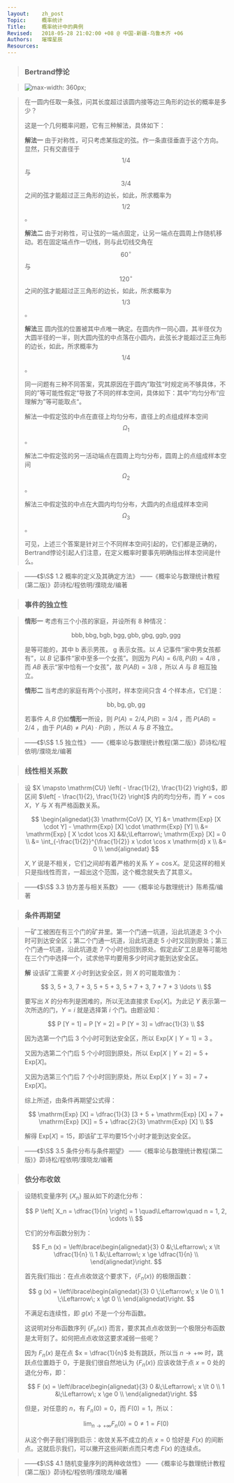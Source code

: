 ```yaml
---
layout:    zh_post
Topic:     概率统计
Title:     概率统计中的典例
Revised:   2018-05-28 21:02:00 +08 @ 中国-新疆-乌鲁木齐 +06
Authors:   璀璨星辰
Resources:
---
```


> ### Bertrand悖论

> ![max-width: 360px;](figures/Bertrand_Paradox.svg)

> 在一圆内任取一条弦，问其长度超过该圆内接等边三角形的边长的概率是多少？
>
> 这是一个几何概率问题，它有三种解法，具体如下：
>
> **解法一**  由于对称性，可只考虑某指定的弦。作一条直径垂直于这个方向。显然，只有交直径于 $$1/4$$ 与 $$3/4$$ 之间的弦才能超过正三角形的边长，如此，所求概率为 $$1/2$$ 。
>
> **解法二**  由于对称性，可让弦的一端点固定，让另一端点在圆周上作随机移动。若在固定端点作一切线，则与此切线交角在 $$60^\circ$$ 与 $$120^\circ$$ 之间的弦才能超过正三角形的边长，如此，所求概率为 $$1/3$$ 。
>
> **解法三**  圆内弦的位置被其中点唯一确定。在圆内作一同心圆，其半径仅为大圆半径的一半，则大圆内弦的中点落在小圆内，此弦长才能超过正三角形的边长，如此，所求概率为 $$1/4$$ 。
>
> 同一问题有三种不同答案，究其原因在于圆内”取弦“时规定尚不够具体，不同的”等可能性假定“导致了不同的样本空间，具体如下：其中”均匀分布“应理解为”等可能取点“。
>
> 解法一中假定弦的中点在直径上均匀分布，直径上的点组成样本空间 $$\Omega_1$$。
>
> 解法二中假定弦的另一活动端点在圆周上均匀分布，圆周上的点组成样本空间 $$\Omega_2$$。
>
> 解法三中假定弦的中点在大圆内均匀分布，大圆内的点组成样本空间 $$\Omega_3$$。
>
> 可见，上述三个答案是针对三个不同样本空间引起的，它们都是正确的，Bertrand悖论引起人们注意，在定义概率时要事先明确指出样本空间是什么。

> ——《$\S$ 1.2 概率的定义及其确定方法》
> ——《概率论与数理统计教程(第二版)》茆诗松/程依明/濮晓龙/编著

> ### 事件的独立性

> **情形一**  考虑有三个小孩的家庭，并设所有 $8$ 种情况：
> 
> $$
> \mathrm{bbb, bbg, bgb, bgg, gbb, gbg, ggb, ggg}
> $$
> 
> 是等可能的，其中 $\mathrm{b}$ 表示男孩， $\mathrm{g}$ 表示女孩。以 $A$ 记事件“家中男女孩都有”，以 $B$ 记事件“家中至多一个女孩”。则因为 $P (A) = 6 / 8, P (B) = 4 / 8$ ，而 $A B$ 表示“家中恰有一个女孩”，故 $P (A B) = 3 / 8$ ，所以 $A$ 与 $B$ 相互独立。
>
> **情形二**  当考虑的家庭有两个小孩时，样本空间只含 $4$ 个样本点，它们是：
> 
> $$
> \mathrm{bb, bg, gb, gg}
> $$
> 
> 若事件 $A, B$ 仍如**情形一**所设，则 $P (A) = 2 / 4, P (B) = 3 / 4$ ，而 $P (A B) = 2 / 4$ ，由于 $P (A B) \ne P (A) \cdot P (B)$ ，所以 $A$ 与 $B$ 不独立。

> ——《$\S$ 1.5 独立性》
> ——《概率论与数理统计教程(第二版)》茆诗松/程依明/濮晓龙/编著

> ### 线性相关系数

> 设 $X \mapsto \mathrm{CU} \left( - \frac{1}{2}, \frac{1}{2} \right)$，即区间 $\left[ - \frac{1}{2}, \frac{1}{2} \right]$ 内的均匀分布，而 $Y = \cos X$，$Y$ 与 $X$ 有严格函数关系。
>
> $$
> \begin{alignedat}{3}
> \mathrm{CoV} [X, Y] &= \mathrm{Exp} [X \cdot Y] - \mathrm{Exp} [X] \cdot \mathrm{Exp} [Y] \\
>                     &= \mathrm{Exp} [ X \cdot \cos X]                                     &&\;\Leftarrow\; \mathrm{Exp} [X] = 0 \\
>                     &= \int_{-\frac{1}{2}}^{\frac{1}{2}} x \cdot \cos x \mathrm{d} x \\
>                     &= 0 \\
> \end{alignedat}
> $$
>
> $X, Y$ 说是不相关，它们之间却有着严格的关系 $Y = \cos X$。足见这样的相关只是指线性而言，一超出这个范围，这个概念就失去了其意义。

> ——《$\S$ 3.3 协方差与相关系数》
> ——《概率论与数理统计》陈希孺/编著

> ### 条件再期望

> 一矿工被困在有三个门的矿井里。第一个门通一坑道，沿此坑道走 $3$ 个小时可到达安全区；第二个门通一坑道，沿此坑道走 $5$ 小时又回到原处；第三个门通一坑道，沿此坑道走 $7$ 个小时也回到原处。假定此矿工总是等可能地在三个门中选择一个，试求他平均要用多少时间才能到达安全区。
>
> **解** 设该矿工需要 $X$ 小时到达安全区，则 $X$ 的可能取值为：
> 
> $$
> 3, 5 + 3, 7 + 3, 5 + 5 + 3, 5 + 7 + 3, 7 + 7 + 3 \ldots \\
> $$
> 
> 要写出 $X$ 的分布列是困难的，所以无法直接求 $\mathrm{Exp} [X]$。为此记 $Y$ 表示第一次所选的门，$Y = i$ 就是选择第 $i$ 个门。由题设知：
> 
> $$
> P [Y = 1] = P [Y = 2] = P [Y = 3] = \dfrac{1}{3} \\
> $$
> 
> 因为选第一个门后 $3$ 个小时可到达安全区，所以 $\mathrm{Exp} [X \mid Y = 1] = 3$ 。
>
> 又因为选第二个门后 $5$ 个小时回到原处，所以 $\mathrm{Exp} [X \mid Y = 2] = 5 + \mathrm{Exp} [X]$。
>
> 又因为选第三个门后 $7$ 个小时回到原处，所以 $\mathrm{Exp} [X \mid Y = 3] = 7 + \mathrm{Exp} [X]$。
>
> 综上所述，由条件再期望公式得：
> 
> $$
> \mathrm{Exp} [X] = \dfrac{1}{3} [3 + 5 + \mathrm{Exp} [X] + 7 + \mathrm{Exp} [X]] = 5 + \dfrac{2}{3} \mathrm{Exp} [X] \\
> $$
> 
> 解得 $\mathrm{Exp} [X] = 15$，即该矿工平均要15个小时才能到达安全区。

> ——《$\S$ 3.5 条件分布与条件期望》
> ——《概率论与数理统计教程(第二版)》茆诗松/程依明/濮晓龙/编著

> ### 依分布收敛

> 设随机变量序列 $\lbrace X_n \rbrace$ 服从如下的退化分布：
>
> $$
> P \left[ X_n = \dfrac{1}{n} \right] = 1 \quad\Leftarrow\quad n = 1, 2, \cdots \\
> $$
>
> 它们的分布函数分别为：
>
> $$
> F_n (x) = \left\lbrace\begin{alignedat}{3}
>           0 &\;\Leftarrow\; x \lt \dfrac{1}{n} \\
>           1 &\;\Leftarrow\; x \ge \dfrac{1}{n} \\
>           \end{alignedat}\right. 
> $$
>
> 首先我们指出：在点点收敛这个要求下，$\lbrace F_n (x) \rbrace$ 的极限函数：
>
> $$
> g (x) = \left\lbrace\begin{alignedat}{3}
>         0 \;\Leftarrow\; x \le 0 \\
>         1 \;\Leftarrow\; x \gt 0 \\
>         \end{alignedat}\right.
> $$
>
> 不满足右连续性，即 $g (x)$ 不是一个分布函数。
>
> 这说明对分布函数序列 $\lbrace F_n (x) \rbrace$ 而言，要求其点点收敛到一个极限分布函数是太苛刻了。如何把点点收敛这要求减弱一些呢？
>
> 因为 $F_n (x)$ 是在点 $x = \dfrac{1}{n}$ 处有跳跃，所以当 $n \to +\infty$ 时，跳跃点位置趋于 $0$，于是我们很自然地认为 $\lbrace F_n (x) \rbrace$ 应该收敛于点 $x = 0$ 处的退化分布，即：
>
> $$
> F (x) = \left\lbrace\begin{alignedat}{3}
> 0 &\;\Leftarrow\; x \lt 0 \\
> 1 &\;\Leftarrow\; x \ge 0 \\
> \end{alignedat}\right.
> $$
>
> 但是，对任意的 $n$，有 $F_n (0) = 0$，而 $F (0) = 1$，所以：
>
> $$
> \lim_{n \to +\infty} F_n (0) = 0 \ne 1 = F (0) 
> $$
>
> 从这个例子我们得到启示：收敛关系不成立的点 $x = 0$ 恰好是 $F (x)$ 的间断点。这就启示我们，可以撇开这些间断点而只考虑 $F (x)$ 的连续点。

> ——《$\S$ 4.1 随机变量序列的两种收敛性》
> ——《概率论与数理统计教程(第二版)》茆诗松/程依明/濮晓龙/编著